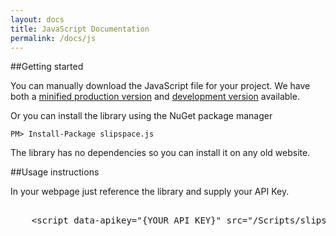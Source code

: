 ```yaml
---
layout: docs
title: JavaScript Documentation
permalink: /docs/js
---
```


##Getting started

You can manually download the JavaScript file for your project. We have both a [minified production version](https://github.com/slipspace/slipspace.js/blob/master/build/slipspace-1.0.0.min.js) and [development version](https://github.com/slipspace/slipspace.js/blob/master/build/slipspace-1.0.0.js) available.

Or you can install the library using the NuGet package manager

    PM> Install-Package slipspace.js

The library has no dependencies so you can install it on any old website.
 
##Usage instructions

In your webpage just reference the library and supply your API Key.


<pre class="prettyprint">

    &lt;script data-apikey="{YOUR API KEY}" src="/Scripts/slipspace-1.0.0.min.js"&gt;&lt;/script&gt;


</pre>